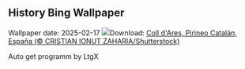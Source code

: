 ## History Bing Wallpaper
Wallpaper date: 2025-02-17
![](https://www.bing.com/th?id=OHR.CatalanPyrenees_ES-ES0333843430_UHD.jpg&w=1000)Download: [Coll d'Ares, Pirineo Catalán, España (© CRISTIAN IONUT ZAHARIA/Shutterstock)](https://www.bing.com/th?id=OHR.CatalanPyrenees_ES-ES0333843430_UHD.jpg)

Auto get programm by LtgX
